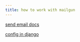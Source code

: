 ```yaml
---
title: how to work with mailgun
---
```


[send email docs](https://documentation.mailgun.com/docs/mailgun/user-manual/sending-messages/#send-via-smtp)

[config in django](https://dev.to/desphixs/send-email-using-django-mailgun-easy-and-free-4cc9)

